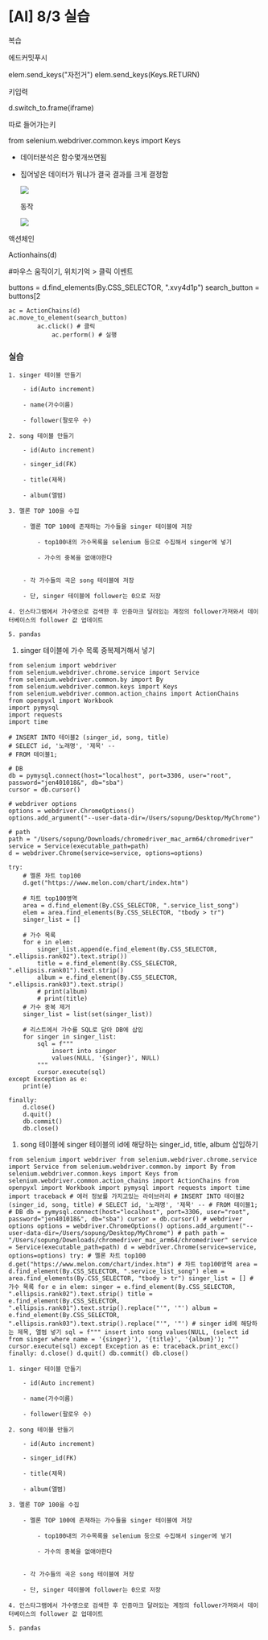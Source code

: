  

# [AI] 8/3 실습

복습

에드커밋푸시

elem.send_keys("자전거") elem.send_keys(Keys.RETURN)

키입력

d.switch_to.frame(iframe)

따로 들어가는키

from selenium.webdriver.common.keys import Keys

- 데이터분석은 함수몇개쓰면됨

- 집어넣은 데이터가 뭐냐가 결국 결과를 크게 결정함
    
    [![](HTML%20import/Attachments/Untitled.png)](Untitled.png)
    
    동작
    
    [![](HTML%20import/Attachments/Untitled%201.png)](Untitled%201.png)
    

액션체인

Actionhains(d)

#마우스 움직이기, 위치기억 > 클릭 이벤트

buttons = d.find_elements(By.CSS_SELECTOR, ".xvy4d1p") search_button = buttons[2

```
ac = ActionChains(d)
ac.move_to_element(search_button)
		ac.click() # 클릭
			ac.perform() # 실행

```

### 실습

```
1. singer 테이블 만들기

    - id(Auto increment)

    - name(가수이름)

    - follower(팔로우 수)

2. song 테이블 만들기

    - id(Auto increment)

    - singer_id(FK)

    - title(제목)

    - album(앨범)

3. 멜론 TOP 100을 수집

    - 멜론 TOP 100에 존재하는 가수들을 singer 테이블에 저장

        - top100내의 가수목록을 selenium 등으로 수집해서 singer에 넣기

        - 가수의 중복을 없애야한다


    - 각 가수들의 곡은 song 테이블에 저장

    - 단, singer 테이블에 follower는 0으로 저장

4. 인스타그램에서 가수명으로 검색한 후 인증마크 달려있는 계정의 follower가져와서 데이터베이스의 follower 값 업데이트

5. pandas
```

1. singer 테이블에 가수 목록 중복제거해서 넣기

```
from selenium import webdriver
from selenium.webdriver.chrome.service import Service
from selenium.webdriver.common.by import By
from selenium.webdriver.common.keys import Keys
from selenium.webdriver.common.action_chains import ActionChains
from openpyxl import Workbook
import pymysql
import requests
import time

# INSERT INTO 테이블2 (singer_id, song, title)
# SELECT id, '노래명', '제목' --
# FROM 테이블1;

# DB
db = pymysql.connect(host="localhost", port=3306, user="root", password="jen401018&", db="sba")
cursor = db.cursor()

# webdriver options
options = webdriver.ChromeOptions()
options.add_argument("--user-data-dir=/Users/sopung/Desktop/MyChrome")

# path
path = "/Users/sopung/Downloads/chromedriver_mac_arm64/chromedriver"
service = Service(executable_path=path)
d = webdriver.Chrome(service=service, options=options)

try:
    # 멜론 차트 top100
    d.get("https://www.melon.com/chart/index.htm")

    # 차트 top100영역
    area = d.find_element(By.CSS_SELECTOR, ".service_list_song")
    elem = area.find_elements(By.CSS_SELECTOR, "tbody > tr")
    singer_list = []

    # 가수 목록
    for e in elem:
        singer_list.append(e.find_element(By.CSS_SELECTOR, ".ellipsis.rank02").text.strip())
        title = e.find_element(By.CSS_SELECTOR, ".ellipsis.rank01").text.strip()
        album = e.find_element(By.CSS_SELECTOR, ".ellipsis.rank03").text.strip()
        # print(album)
        # print(title)
    # 가수 중복 제거
    singer_list = list(set(singer_list))

    # 리스트에서 가수를 SQL로 담아 DB에 삽입
    for singer in singer_list:
        sql = f"""
            insert into singer
            values(NULL, '{singer}', NULL)
        """
        cursor.execute(sql)
except Exception as e:
    print(e)

finally:
    d.close()
    d.quit()
    db.commit()
    db.close()
```

1. song 테이블에 singer 테이블의 id에 해당하는 singer_id, title, album 삽입하기

`from selenium import webdriver from selenium.webdriver.chrome.service import Service from selenium.webdriver.common.by import By from selenium.webdriver.common.keys import Keys from selenium.webdriver.common.action_chains import ActionChains from openpyxl import Workbook import pymysql import requests import time import traceback # 에러 정보를 가지고있는 라이브러리 # INSERT INTO 테이블2 (singer_id, song, title) # SELECT id, '노래명', '제목' -- # FROM 테이블1; # DB db = pymysql.connect(host="localhost", port=3306, user="root", password="jen401018&", db="sba") cursor = db.cursor() # webdriver options options = webdriver.ChromeOptions() options.add_argument("--user-data-dir=/Users/sopung/Desktop/MyChrome") # path path = "/Users/sopung/Downloads/chromedriver_mac_arm64/chromedriver" service = Service(executable_path=path) d = webdriver.Chrome(service=service, options=options) try: # 멜론 차트 top100 d.get("https://www.melon.com/chart/index.htm") # 차트 top100영역 area = d.find_element(By.CSS_SELECTOR, ".service_list_song") elem = area.find_elements(By.CSS_SELECTOR, "tbody > tr") singer_list = [] # 가수 목록 for e in elem: singer = e.find_element(By.CSS_SELECTOR, ".ellipsis.rank02").text.strip() title = e.find_element(By.CSS_SELECTOR, ".ellipsis.rank01").text.strip().replace("'", '"') album = e.find_element(By.CSS_SELECTOR, ".ellipsis.rank03").text.strip().replace("'", '"') # singer id에 해당하는 제목, 앨범 넣기 sql = f""" insert into song values(NULL, (select id from singer where name = '{singer}'), '{title}', '{album}'); """ cursor.execute(sql) except Exception as e: traceback.print_exc() finally: d.close() d.quit() db.commit() db.close()`

```
1. singer 테이블 만들기

    - id(Auto increment)

    - name(가수이름)

    - follower(팔로우 수)

2. song 테이블 만들기

    - id(Auto increment)

    - singer_id(FK)

    - title(제목)

    - album(앨범)

3. 멜론 TOP 100을 수집

    - 멜론 TOP 100에 존재하는 가수들을 singer 테이블에 저장

        - top100내의 가수목록을 selenium 등으로 수집해서 singer에 넣기

        - 가수의 중복을 없애야한다


    - 각 가수들의 곡은 song 테이블에 저장

    - 단, singer 테이블에 follower는 0으로 저장

4. 인스타그램에서 가수명으로 검색한 후 인증마크 달려있는 계정의 follower가져와서 데이터베이스의 follower 값 업데이트

5. pandas
```